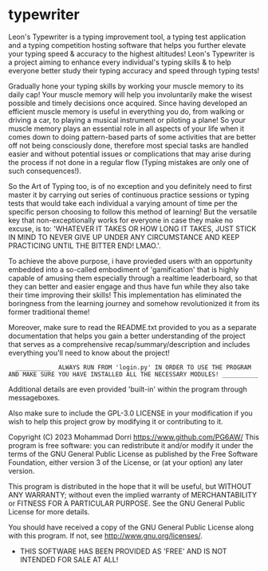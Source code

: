 # typewriter
Leon's Typewriter is a typing improvement tool, a typing test application and a typing competition hosting software that helps you further elevate your typing speed &amp; accuracy to the highest altitudes!
Leon's Typewriter is a project aiming to enhance every individual's typing skills & to help everyone better study their typing accuracy and speed through typing tests!

Gradually hone your typing skills by working your muscle memory to its daily cap! Your muscle memory will help you involuntarily make the wisest possible and timely decisions once acquired.
Since having developed an efficient muscle memory is useful in everything you do, from walking or driving a car, to playing a musical instrument or piloting a plane!
So your muscle memory plays an essential role in all aspects of your life when it comes down to doing pattern-based parts of some activities that are better off not being consciously done, therefore most special tasks are handled easier and without potential issues or complications that may arise during the process if not done in a regular flow (Typing mistakes are only one of such consequences!).

So the Art of Typing too, is of no exception and you definitely need to first master it by carrying out series of continuous practice sessions or typing tests that would take each individual a varying amount of time per the specific person choosing to follow this method of learning!
But the versatile key that non-exceptionally works for everyone in case they make no excuse, is to: 'WHATEVER IT TAKES OR HOW LONG IT TAKES, JUST STICK IN MIND TO NEVER GIVE UP UNDER ANY CIRCUMSTANCE AND KEEP PRACTICING UNTIL THE BITTER END! LMAO.'.

To achieve the above purpose, i have provieded users with an opportunity embedded into a so-called embodiment of 'gamification' that is highly capable of amusing them especially through a realtime leaderboard, so that they can better and easier engage and thus have fun while they also take their time improving their skills!
This implementation has eliminated the boringness from the learning journey and somehow revolutionized it from its former traditional theme!

Moreover, make sure to read the README.txt provided to you as a separate documentation that helps you gain a better understanding of the project that serves as a comprehensive recap/summary/description and includes everything you'll need to know about the project!

      __________  ALWAYS RUN FROM 'login.py' IN ORDER TO USE THE PROGRAM AND MAKE SURE YOU HAVE INSTALLED ALL THE NECESSARY MODULES! __________

Additional details are even provided 'built-in' within the program through messageboxes.

Also make sure to include the GPL-3.0 LICENSE in your modification if you wish to help this project grow by modifying it or contributing to it.

 Copyright (C) 2023 Mohammad Dorri <https://www.github.com/PG6AW/>
 This program is free software: you can redistribute it and/or modify
 it under the terms of the GNU General Public License as published by
 the Free Software Foundation, either version 3 of the License, or
 (at your option) any later version.

 This program is distributed in the hope that it will be useful,
 but WITHOUT ANY WARRANTY; without even the implied warranty of
 MERCHANTABILITY or FITNESS FOR A PARTICULAR PURPOSE. See the
 GNU General Public License for more details.

 You should have received a copy of the GNU General Public License
 along with this program. If not, see <http://www.gnu.org/licenses/>.

* THIS SOFTWARE HAS BEEN PROVIDED AS 'FREE' AND IS NOT INTENDED FOR SALE AT ALL!
